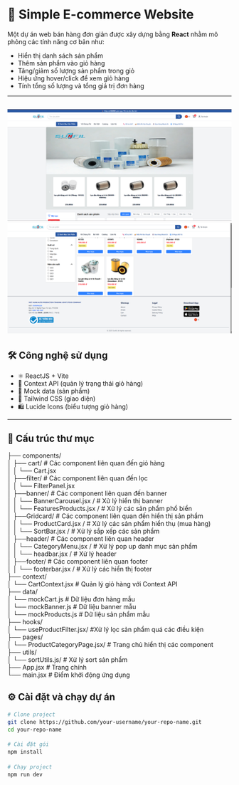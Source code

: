 # 🛒 Simple E-commerce Website

Một dự án web bán hàng đơn giản được xây dựng bằng **React** nhằm mô phỏng các tính năng cơ bản như:

- Hiển thị danh sách sản phẩm
- Thêm sản phẩm vào giỏ hàng
- Tăng/giảm số lượng sản phẩm trong giỏ
- Hiệu ứng hover/click để xem giỏ hàng
- Tính tổng số lượng và tổng giá trị đơn hàng

---
![alt text](image.png)
![alt text](image-1.png)
---

## 🛠️ Công nghệ sử dụng

- ⚛️ ReactJS + Vite
- 🧠 Context API (quản lý trạng thái giỏ hàng)
- 🧪 Mock data (sản phẩm)
- 🎨 Tailwind CSS (giao diện)
- 🛍️ Lucide Icons (biểu tượng giỏ hàng)

---
## 📁 Cấu trúc thư mục
├── components/ <br>
│ ├── cart/ # Các component liên quan đến giỏ hàng <br>
│ │ └── Cart.jsx <br>
│ ├──filter/ # Các component liên quan đến lọc <br>
│ │ └── FilterPanel.jsx <br>
│ ├──banner/ # Các component liên quan đến banner <br>
│ │ └── BannerCarousel.jsx / # Xử lý hiển thị banner <br>
│ │ └── FeaturesProducts.jsx / # Xử lý các sản phẩm phổ biển <br>
│ ├──Gridcard/ # Các component liên quan đến hiển thị sản phẩm <br>
│ │ └── ProductCard.jsx / # Xử lý các sản phẩm hiển thụ (mua hàng) <br>
│ │ └── SortBar.jsx / # Xử lý sắp xếp các sản phẩm <br>
│ ├──header/ # Các component liên quan header <br>
│ │ └── CategoryMenu.jsx / # Xử lý pop up danh mục sản phẩm <br>
│ │ └── headbar.jsx / # Xử lý header <br>
│ ├──footer/ # Các component liên quan footer <br>
│ │ └── footerbar.jsx / # Xử lý các hiển thị footer <br>
├── context/ <br>
│ └── CartContext.jsx # Quản lý giỏ hàng với Context API <br>
├── data/ <br>
│ └── mockCart.js # Dữ liệu đơn hàng mẫu <br>
│ └── mockBanner.js # Dữ liệu banner mẫu <br>
│ └── mockProducts.js # Dữ liệu sản phẩm mẫu <br>
├── hooks/ <br>
│ └── useProductFilter.jsx/ #Xử lý lọc sản phẩm quá các điều kiện <br>
├── pages/ <br>
│ └── ProductCategoryPage.jsx/ # Trang chủ hiển thị các component <br>
├── utils/ <br>
│ └── sortUtils.js/ # Xử lý sort sản phẩm <br>
├── App.jsx # Trang chính <br>
└── main.jsx # Điểm khởi động ứng dụng <br>

## ⚙️ Cài đặt và chạy dự án

```bash
# Clone project
git clone https://github.com/your-username/your-repo-name.git
cd your-repo-name

# Cài đặt gói
npm install

# Chạy project
npm run dev
